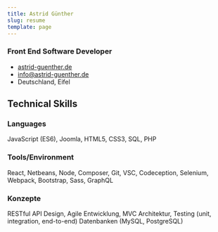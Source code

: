 ```yaml
---
title: Astrid Günther
slug: resume
template: page
---
```


### Front End Software Developer

- [astrid-guenther.de](https://www.astrid-guenther.de)
- [info@astrid-guenther.de](mailto:info@astrid-guenther.de)
- Deutschland, Eifel

## Technical Skills

### Languages

JavaScript (ES6), Joomla, HTML5, CSS3, SQL, PHP

### Tools/Environment

React, Netbeans, Node, Composer, Git, VSC, Codeception, Selenium, Webpack, Bootstrap, Sass, GraphQL

### Konzepte

RESTful API Design, Agile Entwicklung, MVC Architektur, Testing (unit, integration, end-to-end) Datenbanken (MySQL, PostgreSQL)

